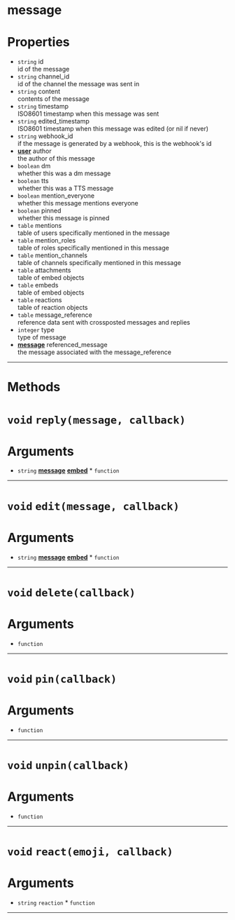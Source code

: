 # message

# Properties
* `string` id  
id of the message  
* `string` channel_id  
id of the channel the message was sent in  
* `string` content  
contents of the message  
* `string` timestamp  
ISO8601 timestamp when this message was sent  
* `string` edited_timestamp  
ISO8601 timestamp when this message was edited (or nil if never)  
* `string` webhook_id  
if the message is generated by a webhook, this is the webhook's id  
* **[user](https://github.com/devonium/gm-discordAPI/blob/doc/user.md#user)** author  
the author of this message  
* `boolean` dm  
whether this was a dm message  
* `boolean` tts  
whether this was a TTS message  
* `boolean` mention_everyone  
whether this message mentions everyone  
* `boolean` pinned  
whether this message is pinned  
* `table` mentions  
table of users specifically mentioned in the message  
* `table` mention_roles  
table of roles specifically mentioned in this message  
* `table` mention_channels  
table of channels specifically mentioned in this message  
* `table` attachments  
table of embed objects  
* `table` embeds  
table of embed objects  
* `table` reactions  
table of reaction objects  
* `table` message_reference  
reference data sent with crossposted messages and replies  
* `integer` type  
type of message  
* **[message](https://github.com/devonium/gm-discordAPI/blob/doc/message.md#message)** referenced_message  
the message associated with the message_reference  

---
# Methods
# `void` `reply(message, callback)`
# Arguments
* `string`  **[message](https://github.com/devonium/gm-discordAPI/blob/doc/message.md#message)**  **[embed](https://github.com/devonium/gm-discordAPI/blob/doc/embed.md#embed)**  * `function`  
---
# `void` `edit(message, callback)`
# Arguments
* `string`  **[message](https://github.com/devonium/gm-discordAPI/blob/doc/message.md#message)**  **[embed](https://github.com/devonium/gm-discordAPI/blob/doc/embed.md#embed)**  * `function`  
---
# `void` `delete(callback)`
# Arguments
* `function`  
---
# `void` `pin(callback)`
# Arguments
* `function`  
---
# `void` `unpin(callback)`
# Arguments
* `function`  
---
# `void` `react(emoji, callback)`
# Arguments
* `string`  `reaction`  * `function`  
---
